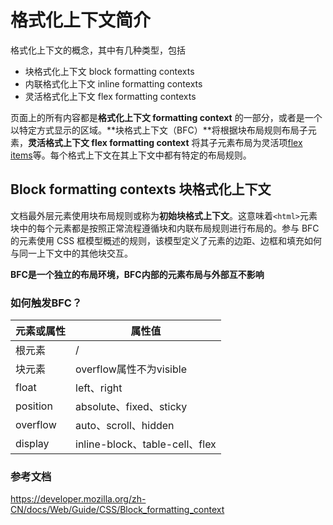 # 格式化上下文简介

格式化上下文的概念，其中有几种类型，包括

- 块格式化上下文 block formatting contexts
- 内联格式化上下文  inline formatting contexts
- 灵活格式化上下文 flex formatting  contexts

页面上的所有内容都是**格式化上下文 formatting context** 的一部分，或者是一个以特定方式显示的区域。**块格式上下文（BFC）**将根据块布局规则布局子元素，**灵活格式上下文 flex formatting context** 将其子元素布局为灵活项[flex items](https://developer.mozilla.org/zh-CN/docs/Glossary/Flex_Item)等。每个格式上下文在其上下文中都有特定的布局规则。

## Block formatting contexts 块格式化上下文

文档最外层元素使用块布局规则或称为**初始块格式上下文**。这意味着`<html>`元素块中的每个元素都是按照正常流程遵循块和内联布局规则进行布局的。参与 BFC 的元素使用 CSS 框模型概述的规则，该模型定义了元素的边距、边框和填充如何与同一上下文中的其他块交互。

**BFC是一个独立的布局环境，BFC内部的元素布局与外部互不影响**

### 如何触发BFC？

| 元素或属性 | 属性值                         |
| ---------- | ------------------------------ |
| 根元素     | /                              |
| 块元素     | overflow属性不为visible        |
| float      | left、right                    |
| position   | absolute、fixed、sticky        |
| overflow   | auto、scroll、hidden           |
| display    | inline-block、table-cell、flex |

### 参考文档

<https://developer.mozilla.org/zh-CN/docs/Web/Guide/CSS/Block_formatting_context>
